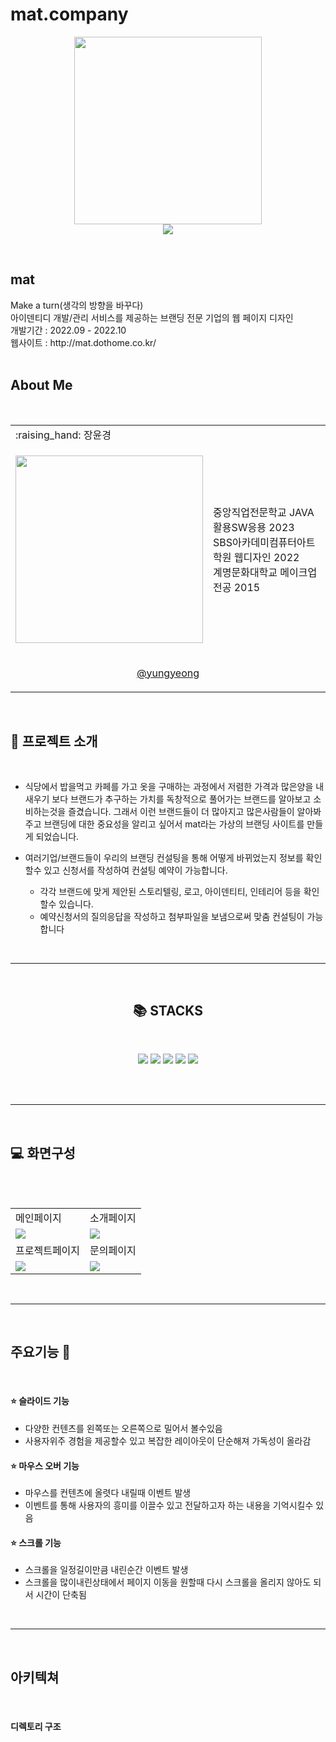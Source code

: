 # mat.company

<p align="center"><img src="https://github.com/jangyungyeong/mat.company/assets/117636044/b7d811a1-9a36-4d8b-85c9-15f81b60ef69" width="300" ></br>
  <a href="https://hits.seeyoufarm.com">    
<img src="https://hits.seeyoufarm.com/api/count/incr/badge.svg?url=https%3A%2F%2Fgithub.com%2Fjangyungyeong%2Fmat.company.git&count_bg=%2379C83D&title_bg=%23555555&icon=&icon_color=%23E7E7E7&title=hits&edge_flat=false">
  </a>
  </p>
</br>

## mat
<p align="center"></p>
Make a turn(생각의 방향을 바꾸다)</br>
아이덴티디 개발/관리 서비스를 제공하는 브랜딩 전문 기업의 웹 페이지 디자인</br>
개발기간 : 2022.09 - 2022.10 </br>
웹사이트 : http://mat.dothome.co.kr/
</br></br>


## About Me
<p align="center"></p></br>
<table>
  <tr>
    <td> :raising_hand: 장윤경</td>
    <td></td>
  </tr>
  <tr>
    <td><p align="center"><img src="https://github.com/jangyungyeong/SystemCRM/assets/117636044/1ce99337-b163-4841-9ac4-e8897db26b5b" width="300" ></p></td>
    <td>
      중앙직업전문학교 JAVA활용SW응용 2023</br>
      SBS아카데미컴퓨터아트학원 웹디자인 2022</br>
      계명문화대학교 메이크업전공 2015
    </td>
  </tr>
  <tr>
    <td colspan="2"><p align="center"><a href="https://github.com/jangyungyeong">@yungyeong</a></p></td>
  </tr>
</table>
</br>


## :loudspeaker: 프로젝트 소개
<p align="center"></p></br>

* 식당에서 밥을먹고 카페를 가고 옷을 구매하는 과정에서 저렴한 가격과 많은양을 내새우기 보다 브랜드가 추구하는 가치를 독창적으로 풀어가는 브랜드를 알아보고 소비하는것을 즐겼습니다.
그래서 이런 브랜드들이 더 많아지고 많은사람들이 알아봐주고 브랜딩에 대한 중요성을 알리고 싶어서 mat라는 가상의 브랜딩 사이트를 만들게 되었습니다.
  
* 여러기업/브랜드들이 우리의 브랜딩 컨설팅을 통해 어떻게 바뀌었는지 정보를 확인할수 있고 신청서를 작성하여 컨설팅 예약이 가능합니다.
  - 각각 브랜드에 맞게 제안된 스토리텔링, 로고, 아이덴티티, 인테리어 등을 확인할수 있습니다.
  - 예약신청서의 질의응답을 작성하고 첨부파일을 보냄으로써 맞춤 컨설팅이 가능합니다
</br>


----

</br>
<div align=center><h2>📚 STACKS</h2></div></br>
<p align="center"></p>
<div align=center> 
  <img src="https://img.shields.io/badge/html5-E34F26?style=for-the-badge&logo=html5&logoColor=white"> 
  <img src="https://img.shields.io/badge/css-1572B6?style=for-the-badge&logo=css3&logoColor=white"> 
  <img src="https://img.shields.io/badge/javascript-F7DF1E?style=for-the-badge&logo=javascript&logoColor=black"> 
  <img src="https://img.shields.io/badge/jquery-0769AD?style=for-the-badge&logo=jquery&logoColor=white">
  <img src="https://img.shields.io/badge/github-181717?style=for-the-badge&logo=github&logoColor=white">
</div>
</br>
<p align="center" height="10"></p>
</br>

----
</br>

## :computer: 화면구성
<p align="center"></p></br>
</br>
<table>
  <tr>
    <td>메인페이지</td>
    <td>소개페이지</td>
  </tr>
  <tr>
    <td><img src="https://github.com/jangyungyeong/mat.company/assets/117636044/5e239372-e8eb-4857-a2e7-3a47c7a5a4f5"></td>
    <td><img src="https://github.com/jangyungyeong/mat.company/assets/117636044/c4247f46-f5e5-4e3e-b8ce-18fafff9aa9c"></td>
  </tr>
  <tr>
    <td>프로젝트페이지</td>
    <td>문의페이지</td>
  </tr>
  <tr>
    <td><img src="https://github.com/jangyungyeong/mat.company/assets/117636044/c88c0ddd-78d5-4107-96bf-37ab029be062"></td>
    <td><img src="https://github.com/jangyungyeong/mat.company/assets/117636044/630d0062-2a7f-4147-8df4-110c72b8936b"></td>
  </tr>
</table>
</br>


----
</br>

## 주요기능 :pushpin:
<p align="center"></p></br>

  #### :star: 슬라이드 기능
  * 다양한 컨텐츠를 왼쪽또는 오른쪽으로 밀어서 볼수있음 
  * 사용자위주 경험을 제공할수 있고 복잡한 레이아웃이 단순해져 가독성이 올라감
  
  #### :star: 마우스 오버 기능
  * 마우스를 컨텐츠에 올렷다 내릴때 이벤트 발생
  * 이벤트를 통해 사용자의 흥미를 이끌수 있고 전달하고자 하는 내용을 기억시킬수 있음
    
  #### :star: 스크롤 기능
  * 스크롤을 일정길이만큼 내린순간 이벤트 발생
  * 스크롤을 많이내린상태에서 페이지 이동을 원할때 다시 스크롤을 올리지 않아도 되서 시간이 단축됨 
</br>


----
</br>

## 아키텍쳐
<p align="center"></p></br>

  #### 디렉토리 구조


